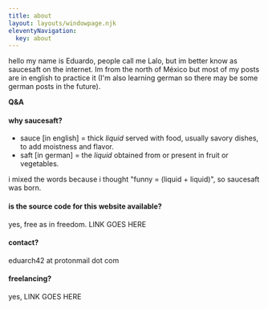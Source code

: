 ```yaml
---
title: about
layout: layouts/windowpage.njk
eleventyNavigation:
  key: about
---
```


hello my name is Eduardo, people call me Lalo, but im better know as saucesaft on the internet. Im from the north of México but most of my posts are in english to practice it (I'm also learning german so there may be some german posts in the future).


**Q&A**

#### why saucesaft?
- sauce [in english] = thick _liquid_ served with food, usually savory dishes, to add moistness and flavor.
- saft [in german] = the _liquid_ obtained from or present in fruit or vegetables.

i mixed the words because i thought "funny = (liquid + liquid)", so saucesaft was born.

#### is the source code for this website available?
yes, free as in freedom. LINK GOES HERE

#### contact?
eduarch42 at protonmail dot com

#### freelancing?
yes, LINK GOES HERE

